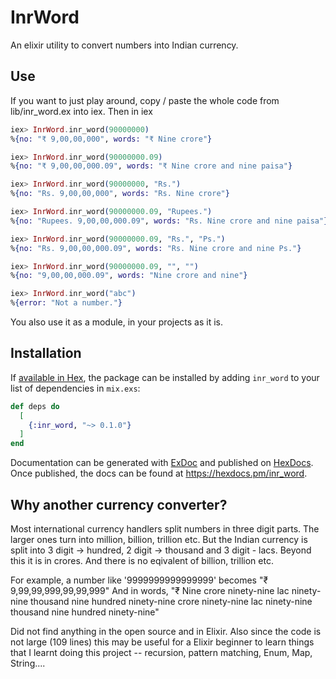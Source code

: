 # InrWord

An elixir utility to convert numbers into Indian currency.

## Use

If you want to just play around, copy / paste the whole code from lib/inr_word.ex into iex. Then in iex
```elixir
iex> InrWord.inr_word(90000000)
%{no: "₹ 9,00,00,000", words: "₹ Nine crore"}

iex> InrWord.inr_word(90000000.09)
%{no: "₹ 9,00,00,000.09", words: "₹ Nine crore and nine paisa"}

iex> InrWord.inr_word(90000000, "Rs.")
%{no: "Rs. 9,00,00,000", words: "Rs. Nine crore"}

iex> InrWord.inr_word(90000000.09, "Rupees.")
%{no: "Rupees. 9,00,00,000.09", words: "Rs. Nine crore and nine paisa"}

iex> InrWord.inr_word(90000000.09, "Rs.", "Ps.")
%{no: "Rs. 9,00,00,000.09", words: "Rs. Nine crore and nine Ps."}

iex> InrWord.inr_word(90000000.09, "", "")
%{no: "9,00,00,000.09", words: "Nine crore and nine"}

iex> InrWord.inr_word("abc")
%{error: "Not a number."}
```

You also use it as a module, in your projects as it is.

## Installation

If [available in Hex](https://hex.pm/docs/publish), the package can be installed
by adding `inr_word` to your list of dependencies in `mix.exs`:

```elixir
def deps do
  [
    {:inr_word, "~> 0.1.0"}
  ]
end
```

Documentation can be generated with [ExDoc](https://github.com/elixir-lang/ex_doc)
and published on [HexDocs](https://hexdocs.pm). Once published, the docs can
be found at <https://hexdocs.pm/inr_word>.

## Why another currency converter?

Most international currency handlers split numbers in three digit parts. The larger ones turn into million, billion, trillion etc. But the Indian currency is split into 3 digit -> hundred, 2 digit -> thousand and 3 digit - lacs. Beyond this it is in crores. And there is no eqivalent of billion, trillion etc. 

  For example, 
  a number like '9999999999999999' becomes "₹ 9,99,99,999,99,99,999"
  And in words, "₹ Nine crore ninety-nine lac ninety-nine thousand nine hundred ninety-nine crore ninety-nine lac ninety-nine thousand nine hundred ninety-nine"

Did not find anything in the open source and in Elixir. Also since the code is not large (109 lines) this may be useful for a Elixir beginner to learn things that I learnt doing this project -- recursion, pattern matching, Enum, Map, String....